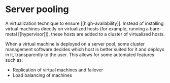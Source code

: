 # Server pooling
A virtualization technique to ensure [[high-availability]]. Instead of installing virtual machines directly on virtualized hosts (for example, running a bare-metal [[hypervisor]]), these hosts are added to a cluster of virtualized hosts.

When a virtual machine is deployed on a server pool, some cluster management software decides which host is better suited for it and deploys in it, transparently to the user. This allows for some automated features such as:
* Replication of virtual machines and failover
* Load balancing of machines
